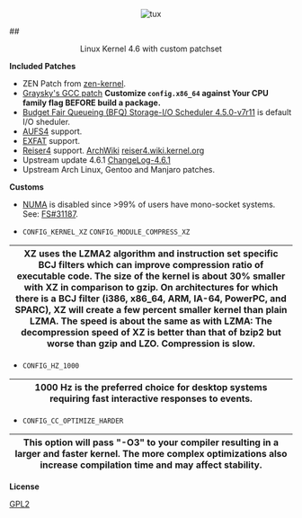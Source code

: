 
<p align="center">
  <img src="http://i.imgur.com/BbD1jGBl.jpg" alt="tux"/>
</p>

##<p align="center">Linux Kernel 4.6 with custom patchset<br/></p>

**Included Patches**

 - ZEN Patch from [zen-kernel](https://github.com/zen-kernel/zen-kernel).
 - [Graysky's GCC patch](https://github.com/graysky2/kernel_gcc_patch) **Customize `config.x86_64` against Your CPU family flag BEFORE build a package.**
 - [Budget Fair Queueing (BFQ) Storage-I/O Scheduler 4.5.0-v7r11](http://algo.ing.unimo.it/people/paolo/disk_sched/sources.php) is default I/O sheduler.
 - [AUFS4](http://aufs.sourceforge.net/) support. 
 - [EXFAT](https://github.com/dorimanx/exfat-nofuse) support.
 - [Reiser4](https://sourceforge.net/projects/reiser4/) support. [ArchWiki](https://wiki.archlinux.org/index.php/Reiser4) [reiser4.wiki.kernel.org](https://reiser4.wiki.kernel.org/index.php/Main_Page)
 - Upstream update 4.6.1 [ChangeLog-4.6.1](https://cdn.kernel.org/pub/linux/kernel/v4.x/ChangeLog-4.6.1)
 - Upstream Arch Linux, Gentoo and Manjaro patches.
 
**Customs**

 - [NUMA](https://en.wikipedia.org/wiki/Non-uniform_memory_access) is disabled since >99% of users have mono-socket systems. See: [FS#31187](https://bugs.archlinux.org/task/31187).

 - `CONFIG_KERNEL_XZ` `CONFIG_MODULE_COMPRESS_XZ`
 
| XZ uses the LZMA2 algorithm and instruction set specific BCJ filters which can improve compression ratio of executable code. The size of the kernel is about 30% smaller with XZ in comparison to gzip. On architectures for which there is a BCJ filter (i386, x86_64, ARM, IA-64, PowerPC, and SPARC), XZ will create a few percent smaller kernel than plain LZMA. The speed is about the same as with LZMA: The decompression speed of XZ is better than that of bzip2 but worse than gzip and LZO. Compression is slow. |
|------------------------------------------------------------------------------------------------------------------------------------------------------------------------------------------------------------------------------------------------------------------------------------------------------------------------------------------------------------------------------------------------------------------------------------------------------------------------------------------------------------------------------|
 
 - `CONFIG_HZ_1000`

|1000 Hz is the preferred choice for desktop systems requiring fast interactive responses to events.|
|---------------------------------------------------------------------------------------------------|

 - `CONFIG_CC_OPTIMIZE_HARDER`

|This option will pass "-O3" to your compiler resulting in a larger and faster kernel. The more complex optimizations also increase compilation time and may affect stability.|
|----------------------------------------------------------------------------------------------------------------------------------------------------------------------------|

**License**

[GPL2](https://www.gnu.org/licenses/gpl-2.0.txt)
